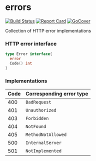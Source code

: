# errors

[![Build Status][circleci-badge]][circleci-link]
[![Report Card][report-badge]][report-link]
[![GoCover][cover-badge]][cover-link]

Collection of HTTP error implementations

### HTTP error interface
```go
type Error interface{
  error
  Code() int
}
```

### Implementations
Code | Corresponding error type
-----|--------------------------
 400 | `BadRequest`  
 401 | `Unauthorized`
 403 | `Forbidden`
 404 | `NotFound`
 405 | `MethodNotAllowed`
 500 | `InternalServer`
 501 | `NotImplemented`

[circleci-badge]: https://circleci.com/gh/tiny-go/errors.svg?style=shield
[circleci-link]: https://circleci.com/gh/tiny-go/errors
[report-badge]: https://goreportcard.com/badge/github.com/tiny-go/errors
[report-link]: https://goreportcard.com/report/github.com/tiny-go/errors
[cover-badge]: https://gocover.io/_badge/github.com/tiny-go/errors
[cover-link]: https://gocover.io/github.com/tiny-go/errors
